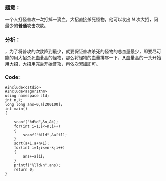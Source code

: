 ### 题意：

一个人打怪普攻一次打掉一滴血，大招直接杀死怪物，他可以发出 $N$ 次大招，问最少的**普通**攻击次数。

### 分析：

，为了将普攻的次数降到最少，就要保证普攻杀死的怪物的总血量最少，即要尽可能的用大招杀死血量高的怪物，那么将怪物的血量排序一下，从血量高的一头开始用大招，大招用完后开始普攻，再依次累加即可。

### Code:

```
#include<cstdio>
#include<algorithm>
using namespace std;
int n,k;
long long ans=0,a[200100];
int main()
{
	
	scanf("%d%d",&n,&k);
	for(int i=1;i<=n;i++)
	{
		scanf("%lld",&a[i]);
	}
	sort(a+1,a+n+1);
	for(int i=1;i<=n-k;i++)
	{
		ans+=a[i];
	}
	printf("%lld\n",ans);
	return 0;
}
```
